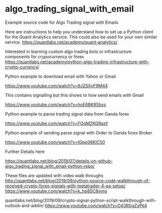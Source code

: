 # algo_trading_signal_with_email
Example source code for Algo Trading signal with Emails 

Here are instructions to help you understand how to set up a Python client for the Quant Analytics service. This could also be used for your own similar service. 
https://quantlabs.net/academy/quant-analytics/

Interested in learning custom algo trading bots or infrastructure components for crypocurrency or forex
https://quantlabs.net/academy/python-algo-trading-infrastructure-with-crypto-currency/

Python example to download email with Yahoo or Gmail

https://www.youtube.com/watch?v=9J2SXvF9M44

This contains signalling but this shows to how send emails with Gmail

https://www.youtube.com/watch?v=hoE6BK8Sbxs

Python example to parse trading signal data from Oanda forex

https://www.youtube.com/watch?v=FOqMZKGRasY

Python example of sending parse signal with Order to Oanda forex Broker

https://www.youtube.com/watch?v=tGpp06KIC50

Further Details here

https://quantlabs.net/blog/2019/07/details-on-github-algo_trading_signal_with_email-python-repo/

These files are updated with video walk throughs
http://quantlabs.net/blog/2019/09/python-source-code-walkthrough-of-received-crypto-forex-signals-with-metatrader-4-ea-setup/
https://www.youtube.com/watch?v=k_hp8SC8vmg

quantlabs.net/blog/2019/09/crypto-signal-python-script-walkthrough-with-outlook-and-addin/
https://www.youtube.com/watch?v=D43RGgZxPk4



